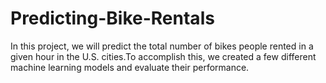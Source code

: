 # Predicting-Bike-Rentals
In this project, we will predict the total number of bikes people rented in a given hour in the U.S. cities.To accomplish this, we created a few different machine learning models and evaluate their performance.
